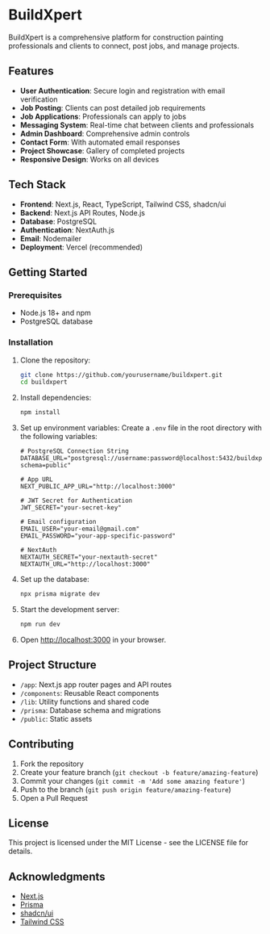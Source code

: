 # BuildXpert

BuildXpert is a comprehensive platform for construction painting professionals and clients to connect, post jobs, and manage projects.

## Features

- **User Authentication**: Secure login and registration with email verification
- **Job Posting**: Clients can post detailed job requirements
- **Job Applications**: Professionals can apply to jobs
- **Messaging System**: Real-time chat between clients and professionals
- **Admin Dashboard**: Comprehensive admin controls
- **Contact Form**: With automated email responses
- **Project Showcase**: Gallery of completed projects
- **Responsive Design**: Works on all devices

## Tech Stack

- **Frontend**: Next.js, React, TypeScript, Tailwind CSS, shadcn/ui
- **Backend**: Next.js API Routes, Node.js
- **Database**: PostgreSQL
- **Authentication**: NextAuth.js
- **Email**: Nodemailer
- **Deployment**: Vercel (recommended)

## Getting Started

### Prerequisites

- Node.js 18+ and npm
- PostgreSQL database

### Installation

1. Clone the repository:

   ```bash
   git clone https://github.com/yourusername/buildxpert.git
   cd buildxpert
   ```

2. Install dependencies:

   ```bash
   npm install
   ```

3. Set up environment variables:
   Create a `.env` file in the root directory with the following variables:

   ```
   # PostgreSQL Connection String
   DATABASE_URL="postgresql://username:password@localhost:5432/buildxpert?schema=public"

   # App URL
   NEXT_PUBLIC_APP_URL="http://localhost:3000"

   # JWT Secret for Authentication
   JWT_SECRET="your-secret-key"

   # Email configuration
   EMAIL_USER="your-email@gmail.com"
   EMAIL_PASSWORD="your-app-specific-password"

   # NextAuth
   NEXTAUTH_SECRET="your-nextauth-secret"
   NEXTAUTH_URL="http://localhost:3000"
   ```

4. Set up the database:

   ```bash
   npx prisma migrate dev
   ```

5. Start the development server:

   ```bash
   npm run dev
   ```

6. Open [http://localhost:3000](http://localhost:3000) in your browser.

## Project Structure

- `/app`: Next.js app router pages and API routes
- `/components`: Reusable React components
- `/lib`: Utility functions and shared code
- `/prisma`: Database schema and migrations
- `/public`: Static assets

## Contributing

1. Fork the repository
2. Create your feature branch (`git checkout -b feature/amazing-feature`)
3. Commit your changes (`git commit -m 'Add some amazing feature'`)
4. Push to the branch (`git push origin feature/amazing-feature`)
5. Open a Pull Request

## License

This project is licensed under the MIT License - see the LICENSE file for details.

## Acknowledgments

- [Next.js](https://nextjs.org/)
- [Prisma](https://www.prisma.io/)
- [shadcn/ui](https://ui.shadcn.com/)
- [Tailwind CSS](https://tailwindcss.com/)
